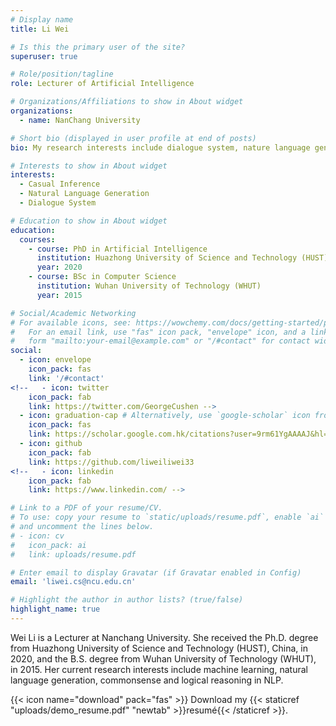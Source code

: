 ```yaml
---
# Display name
title: Li Wei

# Is this the primary user of the site?
superuser: true

# Role/position/tagline
role: Lecturer of Artificial Intelligence

# Organizations/Affiliations to show in About widget
organizations:
  - name: NanChang University

# Short bio (displayed in user profile at end of posts)
bio: My research interests include dialogue system, nature language generation and casual inference for multimodal data, e.g., images, text, etc.

# Interests to show in About widget
interests:
  - Casual Inference
  - Natural Language Generation
  - Dialogue System

# Education to show in About widget
education:
  courses:
    - course: PhD in Artificial Intelligence
      institution: Huazhong University of Science and Technology (HUST)
      year: 2020
    - course: BSc in Computer Science
      institution: Wuhan University of Technology (WHUT)
      year: 2015

# Social/Academic Networking
# For available icons, see: https://wowchemy.com/docs/getting-started/page-builder/#icons
#   For an email link, use "fas" icon pack, "envelope" icon, and a link in the
#   form "mailto:your-email@example.com" or "/#contact" for contact widget.
social:
  - icon: envelope
    icon_pack: fas
    link: '/#contact'
<!--   - icon: twitter
    icon_pack: fab
    link: https://twitter.com/GeorgeCushen -->
  - icon: graduation-cap # Alternatively, use `google-scholar` icon from `ai` icon pack
    icon_pack: fas
    link: https://scholar.google.com.hk/citations?user=9rm61YgAAAAJ&hl=zh-CN
  - icon: github
    icon_pack: fab
    link: https://github.com/liweiliwei33
<!--   - icon: linkedin
    icon_pack: fab
    link: https://www.linkedin.com/ -->

# Link to a PDF of your resume/CV.
# To use: copy your resume to `static/uploads/resume.pdf`, enable `ai` icons in `params.toml`,
# and uncomment the lines below.
# - icon: cv
#   icon_pack: ai
#   link: uploads/resume.pdf

# Enter email to display Gravatar (if Gravatar enabled in Config)
email: 'liwei.cs@ncu.edu.cn'

# Highlight the author in author lists? (true/false)
highlight_name: true
---
```


Wei Li is a Lecturer at Nanchang University. She received the Ph.D. degree from Huazhong University of Science and Technology (HUST), China, in 2020, and the B.S. degree from Wuhan University of Technology (WHUT), in 2015. Her current research interests include machine learning, natural language generation, commonsense and logical reasoning in NLP.

{{< icon name="download" pack="fas" >}} Download my {{< staticref "uploads/demo_resume.pdf" "newtab" >}}resumé{{< /staticref >}}.
